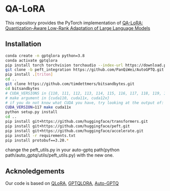 # QA-LoRA

This repository provides the PyTorch implementation of [QA-LoRA: Quantization-Aware Low-Rank Adaptation of Large Language Models](https://arxiv.org/pdf/2309.14717.pdf)

## Installation
```bash
conda create -n gptqlora python=3.8
conda activate gptqlora
pip install torch torchvision torchaudio --index-url https://download.pytorch.org/whl/cu117
git clone -b peft_integration https://github.com/PanQiWei/AutoGPTQ.git && cd AutoGPTQ
pip install .[triton]
cd ..
git clone https://github.com/timdettmers/bitsandbytes.git
cd bitsandbytes
# CUDA_VERSIONS in {110, 111, 112, 113, 114, 115, 116, 117, 118, 119, 120, 120}
# make argument in {cuda110, cuda11x, cuda12x}
# if you do not know what CUDA you have, try looking at the output of: python -m bitsandbytes
CUDA_VERSION=117 make cuda11x
python setup.py install
cd ..
pip install git+https://github.com/huggingface/transformers.git
pip install git+https://github.com/huggingface/peft.git
pip install git+https://github.com/huggingface/accelerate.git
pip install -r requirements.txt
pip install protobuf==3.20.*
```
change the peft_utils.py in your auto-gptq path(python path/auto_gptq/utils/peft_utils.py) with the new one.
## Acknoledgements
Our code is based on [QLoRA](https://github.com/artidoro/qlora), [GPTQLORA](https://github.com/qwopqwop200/gptqlora), [Auto-GPTQ](https://github.com/PanQiWei/AutoGPTQ/tree/main)
